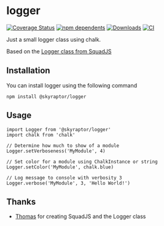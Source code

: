 # logger

[![Coverage Status](https://codecov.io/gh/chalk/chalk/branch/main/graph/badge.svg)](https://codecov.io/gh/chalk/chalk)
[![npm dependents](https://badgen.net/npm/dependents/@skyraptor/logger)](https://www.npmjs.com/package/@skyraptor/logger?activeTab=dependents) [![Downloads](https://badgen.net/npm/dt/@skyraptor/logger)](https://www.npmjs.com/package/@skyraptor/logger)
[![CI](https://github.com/bumbummen99/logger/actions/workflows/CI.yml/badge.svg)](https://github.com/bumbummen99/logger/actions/workflows/CI.yml)

Just a small logger class using chalk.

Based on the [Logger class from SquadJS](https://github.com/Team-Silver-Sphere/SquadJS/blob/master/core/logger.js)

## Installation
You can install logger using the following command
```
npm install @skyraptor/logger
```

## Usage
```
import Logger from '@skyraptor/logger'
import chalk from 'chalk'

// Determine how much to show of a module
Logger.setVerboseness('MyModule', 4)

// Set color for a module using ChalkInstance or string
Logger.setColor('MyModule', chalk.blue)

// Log message to console with verbosity 3
Logger.verbose('MyModule', 3, 'Hello World!')
```

## Thanks
- [Thomas](https://github.com/Thomas-Smyth) for creating SquadJS and the Logger class
